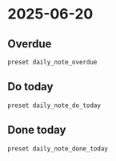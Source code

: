 # 2025-06-20

## Overdue

```tasks
preset daily_note_overdue
```

## Do today

```tasks
preset daily_note_do_today
```

## Done today

```tasks
preset daily_note_done_today
```
